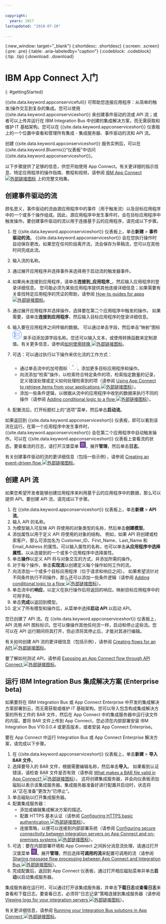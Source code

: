 ```yaml
---

copyright:
  years: 2017
lastupdated: "2018-07-20"

---
```


{:new_window: target="_blank"}
{:shortdesc: .shortdesc}
{:screen: .screen}
{:pre: .pre}
{:table: .aria-labeledby="caption"}
{:codeblock: .codeblock}
{:tip: .tip} 
{:download: .download}


# IBM App Connect 入门
{: #gettingStarted}

{{site.data.keyword.appconservicefull}} 可帮助您连接应用程序：从简单的触发/操作交互到复杂的集成。您可以使用 {{site.data.keyword.appconserviceshort}} 来创建事件驱动的流或 API 流；或者可以上传并运行在 IBM Integration Bus 中创建的集成解决方案，而无需获取和维护 IT 基础架构。您可以在 {{site.data.keyword.appconserviceshort}} 仪表板上的一个位置中查看和管理所有集成 - 集成服务器、事件驱动的流和 API 流。 

创建 {{site.data.keyword.appconserviceshort}} 服务实例后，可以在 {{site.data.keyword.Bluemix}}“仪表板”中访问 {{site.data.keyword.appconserviceshort}}。

以下步骤提供了足够的信息，供您开始使用 App Connect。有关更详细的指示信息、特定应用程序的操作指南、教程和视频，请参阅 [IBM App Connect ![外部链接图标](../../icons/launch-glyph.svg "外部链接图标")](https://developer.ibm.com/integration/docs/app-connect/) 上的完整文档集。

## 创建事件驱动的流

顾名思义，事件驱动的流由源应用程序中的事件（用于触发流）以及目标应用程序中的一个或多个操作组成。因此，源应用程序中发生事件时，会在目标应用程序中触发操作。要创建事件驱动的流以用于连接基于云的应用程序，请完成以下步骤。
1.  在 {{site.data.keyword.appconserviceshort}} 仪表板上，单击**新建** > **事件驱动的流**。
    {{site.data.keyword.appconserviceshort}} 会在您执行操作时自动保存更改。如果您在任何阶段离开流，流会保存为草稿流，您可以在其他时间完成此流。
1.  输入流的名称。
1.  通过展开应用程序并选择事件来选择用于启动流的触发器事件。
1.  如果尚未连接到应用程序，请单击**连接到_应用程序_**，然后输入应用程序的登录详细信息。
    您可能必须为某些应用程序提供其他连接详细信息；如果需要有关查找特定应用程序的凭证的帮助，请参阅 [How-to guides for apps ![外部链接图标](../../icons/launch-glyph.svg "外部链接图标")](https://developer.ibm.com/integration/docs/app-connect/how-to-guides-for-apps/)。
1.  通过展开应用程序并选择操作，选择要在第二个应用程序中触发的操作。
    如果需要，请单击**连接到应用程序**，然后输入目标应用程序的登录详细信息。
1. 输入要在应用程序之间传输的数据。
    可以通过单击字段，然后单击“映射”图标 ![“映射”图标](/images/MappingIcon.jpg) 来手动添加源字段名称。您还可以输入文本，或使用转换函数来定制源值。有关更多信息，请参阅[如何使用转换 ![外部链接图标](../../icons/launch-glyph.svg "外部链接图标")](https://developer.ibm.com/integration/docs/app-connect/faq/#faq_transforms)。
1. 可选：可以通过执行以下操作来优化流的工作方式：
    * 通过单击流中的加号图标 ![“添加应用程序”图标](/images/AddApp.jpg)，添加更多目标应用程序和操作。
    * 向流添加“检索”操作，以检索符合特定条件的项，检索指定数量的记录，定义错误处理或定义如何处理检索到的项（请参阅 [Using App Connect to retrieve items from your applications ![外部链接图标](../../icons/launch-glyph.svg "外部链接图标")](https://developer.ibm.com/integration/docs/app-connect/tutorials-for-ibm-app-connect/using-ibm-app-connect-retrieve-items-applications/)）。
    * 添加一些条件逻辑，以根据从流中的应用程序中收到的数据来执行不同的操作（请参阅 [Adding conditional logic to a flow ![外部链接图标](../../icons/launch-glyph.svg "外部链接图标")](https://developer.ibm.com/integration/docs/app-connect/tutorials-for-ibm-app-connect/adding-conditional-logic-flow/)）。

1. 配置流后，打开标题栏上的“选项”菜单，然后单击**启动流**。

如果返回到 {{site.data.keyword.appconserviceshort}} 仪表板，即可以看到该流在运行。在第一个应用程序中发生事件时，{{site.data.keyword.appconserviceshort}} 会在第二个应用程序中自动触发操作。可以在 {{site.data.keyword.appconserviceshort}} 仪表板上查看流的状态。要查看流的日志，请打开汉堡菜单 ![“汉堡菜单”图标](/images/HamburgerMenuSm.jpg)，展开**管理**，然后单击**日志**。

有关创建事件驱动的流的更详细信息（包括一些示例），请参阅 [Creating an event-driven flow ![外部链接图标](../../icons/launch-glyph.svg "外部链接图标")](https://developer.ibm.com/integration/docs/app-connect/tutorials-for-ibm-app-connect/creating-event-driven-flow/)。

## 创建 API 流

如果您希望开发者能够创建应用程序来利用基于云的应用程序中的数据，那么可以提供 API。要创建 API 流，请完成以下步骤。
1. 在 {{site.data.keyword.appconserviceshort}} 仪表板上，单击**新建** > **API 流**。
1. 输入 API 的名称。
1. 为模型输入可反映 API 将使用的对象类型的名称，然后单击**创建模型**。
1. 添加属性以用于定义 API 将使用的对象的结构。
    例如，如果 API 将创建或检索客户，那么可添加名为 Customer_ID、First_Name、Last_Name 和 Email_Address 的属性。可以输入属性的名称，也可以单击**从应用程序中选择属性**，以从连接到的一个或多个应用程序中选择属性。
1. 单击**操作**以定义 API 将与对象交互的方式，并添加所需的操作。 
1. 对于每个操作，单击**实现流**以创建定义每个操作如何工作的流。 
1. 向流添加一个或多个目标应用程序（位于请求和响应之间）。
    如果希望流针对不同条件执行不同操作，那么还可以添加一些条件逻辑（请参阅 [Adding conditional logic to a flow ![外部链接图标](../../icons/launch-glyph.svg "外部链接图标")](https://developer.ibm.com/integration/docs/app-connect/tutorials-for-ibm-app-connect/adding-conditional-logic-flow/)）。
1. 单击流中的**响应**，以定义在执行操作后将返回的响应。映射目标应用程序中的可用字段。 
1. 单击**完成**以返回到模型。
1. 定义了所有模型和操作后，从菜单中选择**启动 API** 以启动 API。 

您已创建了 API 流。在 {{site.data.keyword.appconserviceshort}} 仪表板上，API 流用 API 图标标识。您可以像操作其他任何流一样，启动和停止这些流。您可以在 API 运行期间将其打开，但必须将其停止后，才能对其进行编辑。

有关如何创建 API 流的更详细信息（包括示例），请参阅 [Creating flows for an API  ![外部链接图标](../../icons/launch-glyph.svg "外部链接图标")](https://developer.ibm.com/integration/docs/app-connect/tutorials-for-ibm-app-connect/creating-flows-api/)。

要了解如何测试 API，请参阅 [Exposing an App Connect flow through API Connect ![外部链接图标](../../icons/launch-glyph.svg "外部链接图标")](https://developer.ibm.com/integration/blog/2017/08/29/exposing-app-connect-flow-api-connect/)。


## 运行 IBM Integration Bus 集成解决方案 (Enterprise beta)

如果要将在 IBM Integration Bus 或 App Connect Enterprise 中开发的集成解决方案部署到云，而无需获取或维护 IT 基础架构，您可以导入包含构成集成解决方案的所有工件的 BAR 文件，然后在 App Connect 中的集成服务器中运行该文件的内容。要将 BAR 文件上传到 App Connect，您必须在内部部署安装 IBM Integration Bus V10.0.0.4 或更高版本，或者安装 App Connect Enterprise。

要在 App Connect 中运行 Integration Bus 或 App Connect Enterprise 解决方案，请完成以下步骤。
1. 在 {{site.data.keyword.appconserviceshort}} 仪表板上，单击**新建** > **导入 BAR 文件**。
1. 选择要导入的 BAR 文件，根据需要编辑名称，然后单击**导入**。
    如果看到认证错误，请检查 BAR 文件是否有效（请参阅 [What makes a BAR file valid in App Connect? ![外部链接图标](../../icons/launch-glyph.svg "外部链接图标")](https://developer.ibm.com/integration/docs/app-connect/tutorials-for-ibm-app-connect/running-your-ibm-integration-bus-solutions-in-ibm-app-connect-enterprise-beta-plan/what-makes-a-bar-file-valid-for-app-connect-app-connect-enterprise-beta)）。
    这将创建集成服务器，并会向仪表板添加磁贴以表示该集成服务器。集成服务器准备好进行配置并启动时，状态将从“正在准备”更改为“已停止”。 
1. 单击磁贴以打开集成服务器。
1. 配置集成服务器：
    * 添加或编辑集成解决方案的描述。
    * 配置 HTTPS 基本认证（请参阅 [Configuring HTTPS basic authentication ![外部链接图标](../../icons/launch-glyph.svg "外部链接图标")](https://developer.ibm.com/integration/docs/app-connect/tutorials-for-ibm-app-connect/running-your-ibm-integration-bus-solutions-in-ibm-app-connect-enterprise-beta-plan/configuring-https-basic-authentication-app-connect-enterprise-beta)）。
    * 连接策略，以便可以连接到内部部署系统（请参阅 [Configuring secure connectivity between integration servers on App Connect and on-premises systems ![外部链接图标](../../icons/launch-glyph.svg "外部链接图标")](https://developer.ibm.com/integration/docs/app-connect/tutorials-for-ibm-app-connect/running-your-ibm-integration-bus-solutions-in-ibm-app-connect-enterprise-beta-plan/configuring-secure-connectivity-between-integration-servers-on-app-connect-and-on-premises-systems-app-connect-enterprise-beta)）。
1. 可选：要在内部部署环境和 App Connect 之间拆分消息流处理，请通过打开汉堡菜单 ![“汉堡菜单”图标](/images/HamburgerMenuSm.jpg)，展开**管理**，然后选择**可调用的流**来配置可调用的流（请参阅 [Sharing message flow processing between App Connect and Integration Bus ![外部链接图标](../../icons/launch-glyph.svg "外部链接图标")](https://developer.ibm.com/integration/docs/app-connect/tutorials-for-ibm-app-connect/running-your-ibm-integration-bus-solutions-in-ibm-app-connect-enterprise-beta-plan/sharing-message-flow-processing-between-app-connect-and-integration-bus-app-connect-enterprise-beta)）。
1. 完成配置后，返回到 App Connect 仪表板，通过打开相应磁贴菜单并单击**启动**以启动集成服务器。

集成服务器在运行时，可以通过打开该集成服务器，并单击**下载日志**或**查看日志**来查看和下载日志。要查看日志，必须将“日志记录”策略连接到集成服务器（请参阅 [Viewing logs for your integration servers ![外部链接图标](../../icons/launch-glyph.svg "外部链接图标")](https://developer.ibm.com/integration/docs/app-connect/tutorials-for-ibm-app-connect/running-your-ibm-integration-bus-solutions-in-ibm-app-connect-enterprise-beta-plan/viewing-logs-for-your-integration-servers-in-app-connect-enterprise-beta)）。

有关更详细信息，请参阅 [Running your Integration Bus solutions in App Connect ![外部链接图标](../../icons/launch-glyph.svg "外部链接图标")](https://developer.ibm.com/integration/docs/app-connect/tutorials-for-ibm-app-connect/running-your-ibm-integration-bus-solutions-in-ibm-app-connect-enterprise-beta-plan)。
